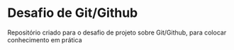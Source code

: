 # Desafio de Git/Github

Repositório criado para o desafio de projeto sobre Git/Github, para colocar conhecimento em prática
